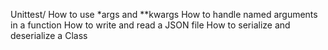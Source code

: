 Unittest/
How to use *args and **kwargs
How to handle named arguments in a function
How to write and read a JSON file
How to serialize and deserialize a Class
